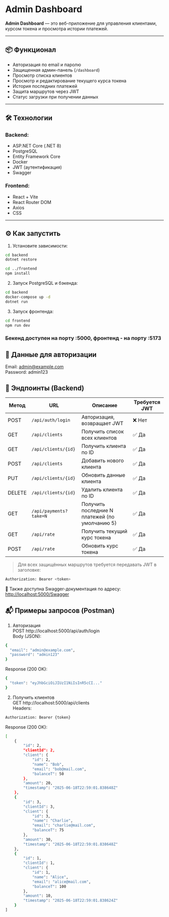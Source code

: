 # Admin Dashboard

**Admin Dashboard** — это веб-приложение для управления клиентами, курсом токена и просмотра истории платежей.

---

## 📦 Функционал

- Авторизация по email и паролю
- Защищенная админ-панель (`/dashboard`)
- Просмотр списка клиентов
- Просмотр и редактирование текущего курса токена
- История последних платежей
- Защита маршрутов через JWT
- Статус загрузки при получении данных

---

## 🛠️ Технологии

### Backend:
- ASP.NET Core (.NET 8)
- PostgreSQL
- Entity Framework Core
- Docker
- JWT (аутентификация)
- Swagger

### Frontend:
- React + Vite
- React Router DOM
- Axios
- CSS

---

## ⚙️ Как запустить

1. Установите зависимости:
```bash
cd backend
dotnet restore

cd ../frontend
npm install
```

2. Запуск PostgreSQL и бэкенда:
```bash
cd backend
docker-compose up -d
dotnet run
```

3. Запуск фронтенда:
```bash
cd frontend
npm run dev
```

### Бекенд доступен на порту :5000, фронтенд - на порту :5173

## 🔐 Данные для авторизации
Email: admin@example.com   
Password: admin123

## 🔗 Эндпоинты (Backend)
| Метод | URL                        | Описание                                      | Требуется JWT |
|-------|----------------------------|-----------------------------------------------|--------------|
| POST  | `/api/auth/login`          | Авторизация, возвращает JWT                   | ❌ Нет       |
| GET   | `/api/clients`             | Получить список всех клиентов                 | ✅ Да        |
| GET   | `/api/clients/{id}`        | Получить клиента по ID                        | ✅ Да        |
| POST  | `/api/clients`             | Добавить нового клиента                       | ✅ Да        |
| PUT   | `/api/clients/{id}`        | Обновить данные клиента                       | ✅ Да        |
| DELETE| `/api/clients/{id}`        | Удалить клиента по ID                         | ✅ Да        |
| GET   | `/api/payments?take=N`     | Получить последние N платежей (по умолчанию 5)| ✅ Да        |
| GET   | `/api/rate`                | Получить текущий курс токена                  | ✅ Да        |
| POST  | `/api/rate`                | Обновить курс токена                          | ✅ Да        |

> Для всех защищённых маршрутов требуется передавать JWT в заголовке:
```bash
Authorization: Bearer <token>
```
📘 Также доступна Swagger-документация по адресу: [http://localhost:5000/Swagger](http://localhost:5000/Swagger)

## 📬 Примеры запросов (Postman)
1. Авторизация   
POST http://localhost:5000/api/auth/login   
Body (JSON):   
```bash
{
  "email": "admin@example.com",
  "password": "admin123"
}
```

Response (200 OK):
```bash
{
  "token": "eyJhbGciOiJIUzI1NiIsInR5cCI..."
}
```

2. Получить клиентов   
GET http://localhost:5000/api/clients   
Headers:   
```bash
Authorization: Bearer {token}
```

Response (200 OK):
```bash
[
    {
        "id": 2,
        "clientId": 2,
        "client": {
            "id": 2,
            "name": "Bob",
            "email": "bob@mail.com",
            "balanceT": 50
        },
        "amount": 20,
        "timestamp": "2025-06-18T22:59:01.838648Z"
    },
    {
        "id": 3,
        "clientId": 3,
        "client": {
            "id": 3,
            "name": "Charlie",
            "email": "charlie@mail.com",
            "balanceT": 75
        },
        "amount": 30,
        "timestamp": "2025-06-18T22:59:01.838648Z"
    },
    {
        "id": 1,
        "clientId": 1,
        "client": {
            "id": 1,
            "name": "Alice",
            "email": "alice@mail.com",
            "balanceT": 100
        },
        "amount": 10,
        "timestamp": "2025-06-18T22:59:01.838624Z"
    }
]
```
